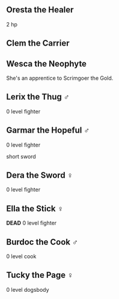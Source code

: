 
## Oresta the Healer

  2 hp

## Clem the Carrier

## Wesca the Neophyte

She's an apprentice to Scrimgoer the Gold.

## Lerix the Thug ♂

0 level fighter

## Garmar the Hopeful ♂

0 level fighter

short sword

## Dera the Sword ♀

0 level fighter

## Ella the Stick ♀

**DEAD** 0 level fighter

## Burdoc the Cook ♂

0 level cook

## Tucky the Page ♀

0 level dogsbody
